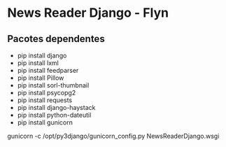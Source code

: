 # News Reader Django - Flyn

## Pacotes dependentes

* pip install django
* pip install lxml
* pip install feedparser
* pip install Pillow
* pip install sorl-thumbnail
* pip install psycopg2
* pip install requests
* pip install django-haystack
* pip install python-dateutil
* pip install gunicorn

gunicorn -c /opt/py3django/gunicorn_config.py NewsReaderDjango.wsgi